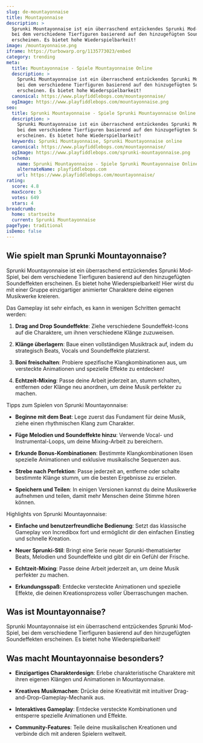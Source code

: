 ```yaml
---
slug: de-mountayonnaise
title: Mountayonnaise
description: >
  Sprunki Mountayonnaise ist ein überraschend entzückendes Sprunki Mod-Spiel,
  bei dem verschiedene Tierfiguren basierend auf den hinzugefügten Soundeffekten
  erscheinen. Es bietet hohe Wiederspielbarkeit!
image: /mountayonnaise.png
iframe: https://turbowarp.org/1135773023/embed
category: trending
meta:
  title: Mountayonnaise - Spiele Mountayonnaise Online
  description: >
    Sprunki Mountayonnaise ist ein überraschend entzückendes Sprunki Mod-Spiel,
    bei dem verschiedene Tierfiguren basierend auf den hinzugefügten Soundeffekten
    erscheinen. Es bietet hohe Wiederspielbarkeit!
  canonical: https://www.playfiddlebops.com/mountayonnaise/
  ogImage: https://www.playfiddlebops.com/mountayonnaise.png
seo:
  title: Sprunki Mountayonnaise - Spiele Sprunki Mountayonnaise Online
  description: >
    Sprunki Mountayonnaise ist ein überraschend entzückendes Sprunki Mod-Spiel,
    bei dem verschiedene Tierfiguren basierend auf den hinzugefügten Soundeffekten
    erscheinen. Es bietet hohe Wiederspielbarkeit!
  keywords: Sprunki Mountayonnaise, Sprunki Mountayonnaise online
  canonical: https://www.playfiddlebops.com/mountayonnaise/
  ogImage: https://www.playfiddlebops.com/sprunki-mountayonnaise.png
  schema:
    name: Sprunki Mountayonnaise - Spiele Sprunki Mountayonnaise Online
    alternateName: playfiddlebops.com
    url: https://www.playfiddlebops.com/mountayonnaise/
rating:
  score: 4.8
  maxScore: 5
  votes: 649
  stars: 4
breadcrumb:
  home: startseite
  current: Sprunki Mountayonnaise
pageType: traditional
isDemo: false
---
```


## Wie spielt man Sprunki Mountayonnaise?

Sprunki Mountayonnaise ist ein überraschend entzückendes Sprunki Mod-Spiel, bei dem verschiedene Tierfiguren basierend auf den hinzugefügten Soundeffekten erscheinen. Es bietet hohe Wiederspielbarkeit! Hier wirst du mit einer Gruppe einzigartiger animierter Charaktere deine eigenen Musikwerke kreieren.

Das Gameplay ist sehr einfach, es kann in wenigen Schritten gemacht werden:

1. **Drag and Drop Soundeffekte**: Ziehe verschiedene Soundeffekt-Icons auf die Charaktere, um ihnen verschiedene Klänge zuzuweisen.

1. **Klänge überlagern**: Baue einen vollständigen Musiktrack auf, indem du strategisch Beats, Vocals und Soundeffekte platzierst.

1. **Boni freischalten**: Probiere spezifische Klangkombinationen aus, um versteckte Animationen und spezielle Effekte zu entdecken!

1. **Echtzeit-Mixing**: Passe deine Arbeit jederzeit an, stumm schalten, entfernen oder Klänge neu anordnen, um deine Musik perfekter zu machen.

Tipps zum Spielen von Sprunki Mountayonnaise:

- **Beginne mit dem Beat**: Lege zuerst das Fundament für deine Musik, ziehe einen rhythmischen Klang zum Charakter.

- **Füge Melodien und Soundeffekte hinzu**: Verwende Vocal- und Instrumental-Loops, um deine Mixing-Arbeit zu bereichern.

- **Erkunde Bonus-Kombinationen**: Bestimmte Klangkombinationen lösen spezielle Animationen und exklusive musikalische Sequenzen aus.

- **Strebe nach Perfektion**: Passe jederzeit an, entferne oder schalte bestimmte Klänge stumm, um die besten Ergebnisse zu erzielen.

- **Speichern und Teilen**: In einigen Versionen kannst du deine Musikwerke aufnehmen und teilen, damit mehr Menschen deine Stimme hören können.

Highlights von Sprunki Mountayonnaise:

- **Einfache und benutzerfreundliche Bedienung**: Setzt das klassische Gameplay von Incredibox fort und ermöglicht dir den einfachen Einstieg und schnelle Kreation.

- **Neuer Sprunki-Stil**: Bringt eine Serie neuer Sprunki-thematisierter Beats, Melodien und Soundeffekte und gibt dir ein Gefühl der Frische.

- **Echtzeit-Mixing**: Passe deine Arbeit jederzeit an, um deine Musik perfekter zu machen.

- **Erkundungsspaß**: Entdecke versteckte Animationen und spezielle Effekte, die deinen Kreationsprozess voller Überraschungen machen.

## Was ist Mountayonnaise?

Sprunki Mountayonnaise ist ein überraschend entzückendes Sprunki Mod-Spiel, bei dem verschiedene Tierfiguren basierend auf den hinzugefügten Soundeffekten erscheinen. Es bietet hohe Wiederspielbarkeit!

## Was macht Mountayonnaise besonders?

- **Einzigartiges Charakterdesign**: Erlebe charakteristische Charaktere mit ihren eigenen Klängen und Animationen in Mountayonnaise.

- **Kreatives Musikmachen**: Drücke deine Kreativität mit intuitiver Drag-and-Drop-Gameplay-Mechanik aus.

- **Interaktives Gameplay**: Entdecke versteckte Kombinationen und entsperre spezielle Animationen und Effekte.

- **Community-Features**: Teile deine musikalischen Kreationen und verbinde dich mit anderen Spielern weltweit.